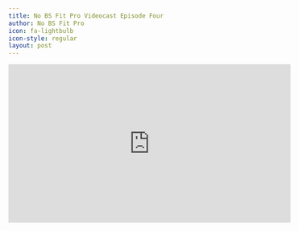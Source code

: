 ```yaml
---
title: No BS Fit Pro Videocast Episode Four
author: No BS Fit Pro
icon: fa-lightbulb
icon-style: regular
layout: post
---
```


<div class="video-container"><iframe width="560" height="315" src="https://www.youtube.com/embed/l2unsPLivGk" frameborder="0" allowfullscreen></iframe></div>

